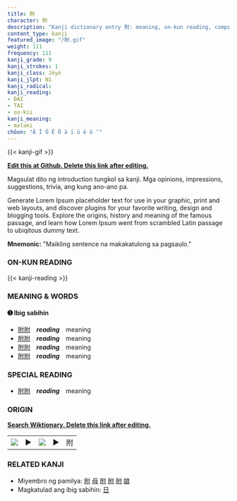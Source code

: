 ```yaml
---
title: 附
character: 附
description: "Kanji dictionary entry 附: meaning, on-kun reading, compounds, origin, related kanji"
content_type: kanji
featured_image: "/附.gif"
weight: 111
frequency: 111
kanji_grade: 9
kanji_strokes: 1
kanji_class: Jōyō
kanji_jlpt: N1
kanji_radical: 
kanji_reading: 
- DAI
- TAI
- oo-kii
kanji_meaning:
- malaki
chōon: "Ā Ī Ū Ē Ō ā ī ū ē ō ’"
---
```

[//]: # (Don't edit the line below. Kanji animated GIF code is automatically generated.)
{{< kanji-gif >}}

[//]: # (Edit below this line.)

**[Edit this at Github. Delete this link after editing.](https://github.com/tim0g/tim/tree/main/content/kanji/附/index.md)**

Magsulat dito ng introduction tungkol sa kanji. Mga opinions, impressions, suggestions, trivia, ang kung ano-ano pa.

Generate Lorem Ipsum placeholder text for use in your graphic, print and web layouts, and discover plugins for your favorite writing, design and blogging tools. Explore the origins, history and meaning of the famous passage, and learn how Lorem Ipsum went from scrambled Latin passage to ubiqitous dummy text.
 
**Mnemonic:** "Maikling sentence na makakatulong sa pagsaulo."

### ON-KUN READING

[//]: # (Don't edit the line below. ON-KUN READING code is automatically generated.)
{{< kanji-reading >}}

### MEANING & WORDS

#### ➊ **Ibig sabihin**
  - [附](../附)[附](../附)　***reading***　meaning
  - [附](../附)[附](../附)　***reading***　meaning
  - [附](../附)[附](../附)　***reading***　meaning
  - [附](../附)[附](../附)　***reading***　meaning

### SPECIAL READING
  - [附](../附)[附](../附)　***reading***　meaning

### ORIGIN

**[Search Wiktionary. Delete this link after editing.](https://wiktionary.org/wiki/附)**
<table class="kanji-table"><tr><td>
<img src="60px-附-bronze.svg.png">
</td><td>▶</td><td>
<img src="60px-附-oracle.svg.png">
</td><td>▶</td>
<td class="kanji-origin">附</td>
</tr></table>

### RELATED KANJI
- Miyembro ng pamilya: [附](../附) [母](../母) [附](../附) [附](../附) [附](../附) [娘](../娘)
- Magkatulad ang ibig sabihin: [日](../日)
